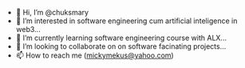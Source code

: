 - 👋 Hi, I’m @chuksmary
- 👀 I’m interested in software engineering cum artificial inteligence in web3...
- 🌱 I’m currently learning software engineering course with ALX...
- 💞️ I’m looking to collaborate on on software facinating projects...
- 📫 How to reach me (mickymekus@yahoo.com)

<!---
chuksmary/chuksmary is a ✨ special ✨ repository because its `README.md` (this file) appears on your GitHub profile.
You can click the Preview link to take a look at your changes.
--->
